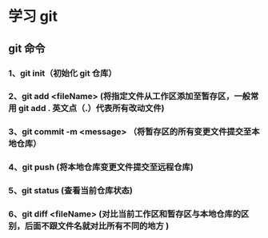 # 学习 git

## git 命令

### 1、git init（初始化 git 仓库）

### 2、git add \<fileName> (将指定文件从工作区添加至暂存区，一般常用 git add . 英文点（.）代表所有改动文件)

### 3、git commit -m \<message> （将暂存区的所有变更文件提交至本地仓库）

### 4、git push (将本地仓库变更文件提交至远程仓库)

### 5、git status (查看当前仓库状态)

### 6、git diff \<fileName> (对比当前工作区和暂存区与本地仓库的区别，后面不跟文件名就对比所有不同的地方 )

